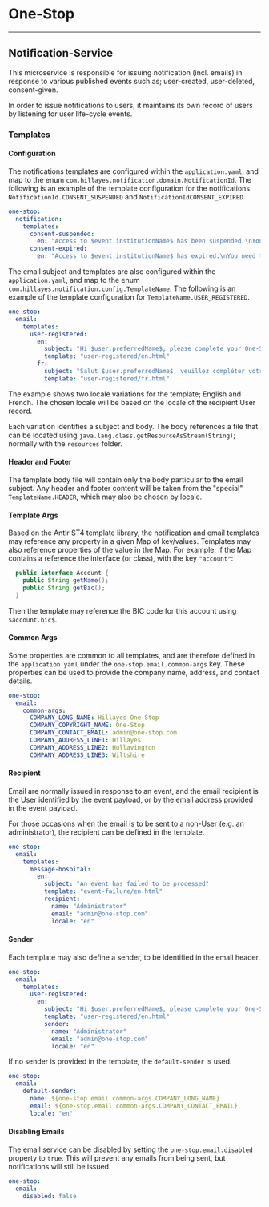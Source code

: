 
# One-Stop

---
## Notification-Service
This microservice is responsible for issuing notification (incl. emails)  in
response to various published events such as; user-created, user-deleted, consent-given.

In order to issue notifications to users, it maintains its own record of users by
listening for user life-cycle events.

### Templates

#### Configuration
The notifications templates are configured within the `application.yaml`, and
map to the enum `com.hillayes.notification.domain.NotificationId`.
The following is an example of the template configuration for the notifications
`NotificationId.CONSENT_SUSPENDED` and `NotificationIdCONSENT_EXPIRED`.
```yaml
one-stop:
  notification:
    templates:
      consent-suspended:
        en: "Access to $event.institutionName$ has been suspended.\nYou need to renew your consent."
      consent-expired:
        en: "Access to $event.institutionName$ has expired.\nYou need to renew your consent."
```

The email subject and templates are also configured within the `application.yaml`,
and map to the enum `com.hillayes.notification.config.TemplateName`.
The following is an example of the template configuration for
`TemplateName.USER_REGISTERED`.
```yaml
one-stop:
  email:
    templates:
      user-registered:
        en:
          subject: "Hi $user.preferredName$, please complete your One-Stop registration"
          template: "user-registered/en.html"
        fr:
          subject: "Salut $user.preferredName$, veuillez compléter votre inscription One-Stop"
          template: "user-registered/fr.html"
```

The example shows two locale variations for the template; English and French. The
chosen locale will be based on the locale of the recipient User record.

Each variation identifies a subject and body. The body references a file that can
be located using `java.lang.class.getResourceAsStream(String)`; normally with the
`resources` folder.

#### Header and Footer
The template body file will contain only the body particular to the email subject.
Any header and footer content will be taken from the "special" `TemplateName.HEADER`,
which may also be chosen by locale.

#### Template Args
Based on the Antlr ST4 template library, the notification and email templates
may reference any property in a given Map of key/values. Templates may also
reference properties of the value in the Map. For example; if the Map contains
a reference the interface (or class), with the key `"account"`:
```Java
  public interface Account {
    public String getName();
    public String getBic();
  } 
```
Then the template may reference the BIC code for this account using `$account.bic$`.

#### Common Args
Some properties are common to all templates, and are therefore defined in the
`application.yaml` under the `one-stop.email.common-args` key. These properties
can be used to provide the company name, address, and contact details.
```yaml
one-stop:
  email:
    common-args:
      COMPANY_LONG_NAME: Hillayes One-Stop
      COMPANY_COPYRIGHT_NAME: One-Stop
      COMPANY_CONTACT_EMAIL: admin@one-stop.com
      COMPANY_ADDRESS_LINE1: Hillayes
      COMPANY_ADDRESS_LINE2: Hullavington
      COMPANY_ADDRESS_LINE3: Wiltshire
```

#### Recipient
Email are normally issued in response to an event, and the email recipient is
the User identified by the event payload, or by the email address provided in
the event payload.

For those occasions when the email is to be sent to a non-User (e.g. an administrator),
the recipient can be defined in the template.
```yaml
one-stop:
  email:
    templates:
      message-hospital:
        en:
          subject: "An event has failed to be processed"
          template: "event-failure/en.html"
          recipient:
            name: "Administrator"
            email: "admin@one-stop.com"
            locale: "en"  
```

#### Sender
Each template may also define a sender, to be identified in the email header.
```yaml
one-stop:
  email:
    templates:
      user-registered:
        en:
          subject: "Hi $user.preferredName$, please complete your One-Stop registration"
          template: "user-registered/en.html"
          sender:
            name: "Administrator"
            email: "admin@one-stop.com"
            locale: "en"  
```

If no sender is provided in the template, the `default-sender` is used.
```yaml
one-stop:
  email:
    default-sender:
      name: ${one-stop.email.common-args.COMPANY_LONG_NAME}
      email: ${one-stop.email.common-args.COMPANY_CONTACT_EMAIL}
      locale: "en"
```

#### Disabling Emails
The email service can be disabled by setting the `one-stop.email.disabled` property
to `true`. This will prevent any emails from being sent, but notifications will still
be issued.
```yaml
one-stop:
  email:
    disabled: false
```
